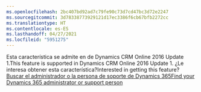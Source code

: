 ```yaml
---
ms.openlocfilehash: 2bc407bd92ad7c79fe90c73d7cd47bc3d72e2247
ms.sourcegitcommit: 3d78338773929121d17ec3386f6cb67bfb2272cc
ms.translationtype: HT
ms.contentlocale: es-ES
ms.lasthandoff: 04/27/2021
ms.locfileid: "5951275"
---
```

<span data-ttu-id="9a72b-101">Esta característica se admite en de Dynamics CRM Online 2016 Update 1.</span><span class="sxs-lookup"><span data-stu-id="9a72b-101">This feature is supported in Dynamics CRM Online 2016 Update 1.</span></span> <span data-ttu-id="9a72b-102">¿Le interesa obtener esta característica?</span><span class="sxs-lookup"><span data-stu-id="9a72b-102">Interested in getting this feature?</span></span> [<span data-ttu-id="9a72b-103">Buscar el administrador o la persona de soporte de Dynamics 365</span><span class="sxs-lookup"><span data-stu-id="9a72b-103">Find your Dynamics 365 administrator or support person</span></span>](/dynamics365/customerengagement/on-premises/basics/find-administrator-support)